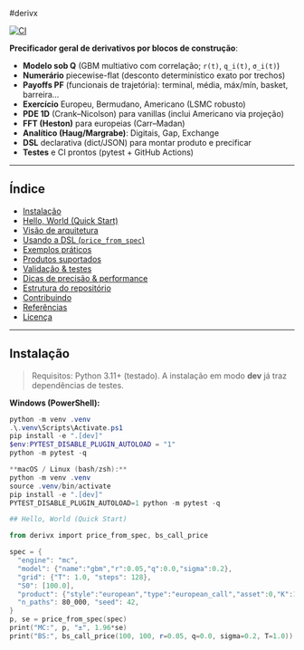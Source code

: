 #derivx

[![CI](https://github.com/walterCNeto/precificador/actions/workflows/ci.yml/badge.svg)](https://github.com/walterCNeto/precificador/actions/workflows/ci.yml)

**Precificador geral de derivativos por blocos de construção**:

- **Modelo sob Q** (GBM multiativo com correlação; `r(t)`, `q_i(t)`, `σ_i(t)`)
- **Numerário** piecewise-flat (desconto determinístico exato por trechos)
- **Payoffs PF** (funcionais de trajetória): terminal, média, máx/mín, basket, barreira…
- **Exercício** Europeu, Bermudano, Americano (LSMC robusto)
- **PDE 1D** (Crank–Nicolson) para vanillas (inclui Americano via projeção)
- **FFT (Heston)** para europeias (Carr–Madan)
- **Analítico (Haug/Margrabe)**: Digitais, Gap, Exchange
- **DSL** declarativa (dict/JSON) para montar produto e precificar
- **Testes** e CI prontos (pytest + GitHub Actions)

---

## Índice

- [Instalação](#instalação)
- [Hello, World (Quick Start)](#hello-world-quick-start)
- [Visão de arquitetura](#visão-de-arquitetura)
- [Usando a DSL (`price_from_spec`)](#usando-a-dsl-price_from_spec)
- [Exemplos práticos](#exemplos-práticos)
- [Produtos suportados](#produtos-suportados)
- [Validação & testes](#validação--testes)
- [Dicas de precisão & performance](#dicas-de-precisão--performance)
- [Estrutura do repositório](#estrutura-do-repositório)
- [Contribuindo](#contribuindo)
- [Referências](#referências)
- [Licença](#licença)

---

## Instalação

> Requisitos: Python 3.11+ (testado). A instalação em modo **dev** já traz dependências de testes.

**Windows (PowerShell):**
```powershell
python -m venv .venv
.\.venv\Scripts\Activate.ps1
pip install -e ".[dev]"
$env:PYTEST_DISABLE_PLUGIN_AUTOLOAD = "1"
python -m pytest -q

**macOS / Linux (bash/zsh):**
python -m venv .venv
source .venv/bin/activate
pip install -e ".[dev]"
PYTEST_DISABLE_PLUGIN_AUTOLOAD=1 python -m pytest -q

## Hello, World (Quick Start)

from derivx import price_from_spec, bs_call_price

spec = {
  "engine": "mc",
  "model": {"name":"gbm","r":0.05,"q":0.0,"sigma":0.2},
  "grid": {"T": 1.0, "steps": 128},
  "S0": [100.0],
  "product": {"style":"european","type":"european_call","asset":0,"K":100.0},
  "n_paths": 80_000, "seed": 42,
}
p, se = price_from_spec(spec)
print("MC:", p, "±", 1.96*se)
print("BS:", bs_call_price(100, 100, r=0.05, q=0.0, sigma=0.2, T=1.0))
